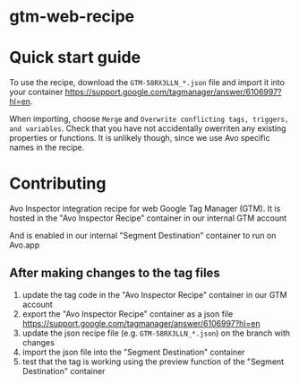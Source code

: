 # gtm-web-recipe

# Quick start guide

To use the recipe, download the `GTM-58RX3LLN_*.json` file and import it into your container https://support.google.com/tagmanager/answer/6106997?hl=en.

When importing, choose `Merge` and `Overwrite conflicting tags, triggers, and variables`. Check that you have not accidentally owerriten any existing properties or functions. It is unlikely though, since we use Avo specific names in the recipe.

# Contributing

Avo Inspector integration recipe for web Google Tag Manager (GTM). It is hosted in the "Avo Inspector Recipe" container in our 
internal GTM account 

And is enabled in our internal "Segment Destination" container to run on Avo.app

## After making changes to the tag files

1. update the tag code in the "Avo Inspector Recipe" container in our GTM account
2. export the "Avo Inspector Recipe" container as a json file https://support.google.com/tagmanager/answer/6106997?hl=en
3. update the json recipe file (e.g. `GTM-58RX3LLN_*.json`) on the branch with changes
4. import the json file into the "Segment Destination" container
5. test that the tag is working using the preview function of the "Segment Destination" container
